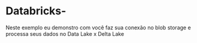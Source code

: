 # Databricks-
Neste exemplo eu demonstro com você faz sua conexão no blob storage e processa seus dados no Data Lake x Delta Lake

